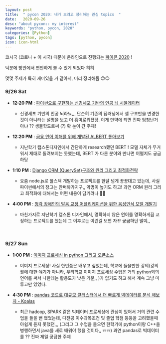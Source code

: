 ```yaml
---
layout: post
title:  " pycon 2020: 내가 보려고 정리하는 관심 topics  "
date:   2020-09-26
desc: "about pycon:: my interest"
keywords: "python, pycon, 2020"
categories: [Python]
tags: [python, pycon]
icon: icon-html
---
```


코시국 (코로나 + 이 시국) 때문에 온라인으로 진행되는 [파이콘 2020](https://www.pycon.kr/2020) !

덕분에 방안에서 편안하게 볼 수 있게 되었다 히히


몇몇 주제가 특히 재미있을 거 같아서, 미리 정리해둠 😉😉



### 9/26 Sat

* **12:20 PM** :  [파이썬으로 구현하는 신경세포 기반의 인공 뇌 시뮬레이터](https://www.pycon.kr/2020/program/talk/28)

   - 신경세포 기반의 인공 뇌라뇨,,,  단순히 기존의 딥러닝에서 셀 구조만을 변경한 것이 아니라는 설명을 보고 더 흥미로워졌당. 이게 만약에 되면 진짜 엄청난거 아냐 ?? 생물학도로써 (?) 확 눈이 간 주제!

* **12:20 PM** : [금융 언어 이해를 위해 개발된 ALBERT 톺아보기](https://www.pycon.kr/2020/program/talk/65)

    - 지난학기 캡스톤디자인에서 간단하게 research했던 BERT ! 모델 자체가 무거워서 제대로 돌려보지는 못했는데, BERT 가 다른 분야와 만나면 어떨지도 궁금하당

* **1:10 PM** : [Django ORM (QuerySet)구조와 원리 그리고 최적화전략](https://www.pycon.kr/2020/program/talk/11)

    - 요즘 node.js로 풀스택 개발하는 프로젝트를 한달 넘게 끙끙대고 있는데, 사실 파이썬에서의 장고는 안써봐가지구,, 악명이 높기도 하고! 과연 ORM 원리 그리고 최적화에 대해서는 어떤 내용이 담기려나 🧐🧐

* **4:00 PM** : [청각 장애인의 발음 교정 어플리케이션을 위한 음성인식 모델 개발기](https://www.pycon.kr/2020/program/talk/56)

    - 마찬가지로 지난학기 캡스톤 디자인에서, 명확하지 않은 언어를 명확하게끔 교정하는 프로젝트를 했는데 그 이후로는 이런걸 보면 자꾸 궁금하단 말야,,

<br>


### 9/27 Sun



* **1:00 PM** : [이미지 프로세싱 in python 그리고 오픈소스](https://www.pycon.kr/2020/program/talk/35)

    - 이미지 프로세싱! 사실 한번쯤은 배우고 싶었는데, 학교에 들을만한 강의(강의퀄에 대한 얘기가 아니라, 우리학교 이미지 프로세싱 수업은 거의 python외의 언어를 써서 나한테는 활용도가 낮은 기분,, )가 없기도 하고 해서 계속 그냥 미루고만 있었다.


* **4:30 PM** : [pandas 코드로 대규모 클러스터에서 더 빠르게 빅데이터를 분석 해보자 - Koalas](https://www.pycon.kr/2020/program/talk/23)


    - 최근 hadoop, SPARK 같은 빅데이터 프로세싱에 관심이 있어서 거의 관련 수업을 들을 뻔 했었는데, 다전공 이수과목조건 및 졸업 학점 등등을 고려했을때 아쉽게 듣지 못했던,,, (그리고 그 수업을 들으면 한학기에 python이랑 C++을 병행하면서 java를 새로 배워야 했을 것이다,, ㅠㅠ) 과연 pandas로 빅데이터를 ?? 진짜 제일 궁금한 주제



<br>
